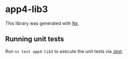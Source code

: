 # app4-lib3

This library was generated with [Nx](https://nx.dev).

## Running unit tests

Run `nx test app4-lib3` to execute the unit tests via [Jest](https://jestjs.io).
